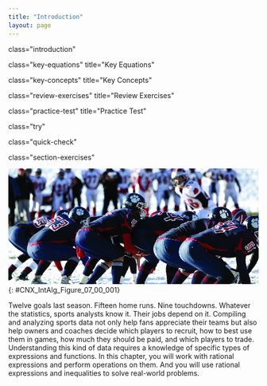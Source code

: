 ```yaml
---
title: "Introduction"
layout: page
---
```



<cnx-pi data-type="cnx.flag.introduction"> class="introduction" </cnx-pi>

<cnx-pi data-type="cnx.eoc">class="key-equations" title="Key Equations"</cnx-pi>

<cnx-pi data-type="cnx.eoc">class="key-concepts" title="Key Concepts"</cnx-pi>

<cnx-pi data-type="cnx.eoc">class="review-exercises" title="Review Exercises"</cnx-pi>

<cnx-pi data-type="cnx.eoc">class="practice-test" title="Practice Test"</cnx-pi>

<cnx-pi data-type="cnx.answers">class="try"</cnx-pi>

<cnx-pi data-type="cnx.answers">class="quick-check"</cnx-pi>

<cnx-pi data-type="cnx.answers">class="section-exercises"</cnx-pi>

 ![A photo of American football players lining up on the line of scrimmage.](../resources/CNX_IntAlg_Figure_07_00_001_img.jpg "American football is the most watched spectator sport in the United States. People around the country are constantly tracking statistics for football and other sports. (credit: &#x201C;keijj44&#x201D; / Pixabay)"){: #CNX_IntAlg_Figure_07_00_001}

Twelve goals last season. Fifteen home runs. Nine touchdowns. Whatever the statistics, sports analysts know it. Their jobs depend on it. Compiling and analyzing sports data not only help fans appreciate their teams but also help owners and coaches decide which players to recruit, how to best use them in games, how much they should be paid, and which players to trade. Understanding this kind of data requires a knowledge of specific types of expressions and functions. In this chapter, you will work with rational expressions and perform operations on them. And you will use rational expressions and inequalities to solve real-world problems.

